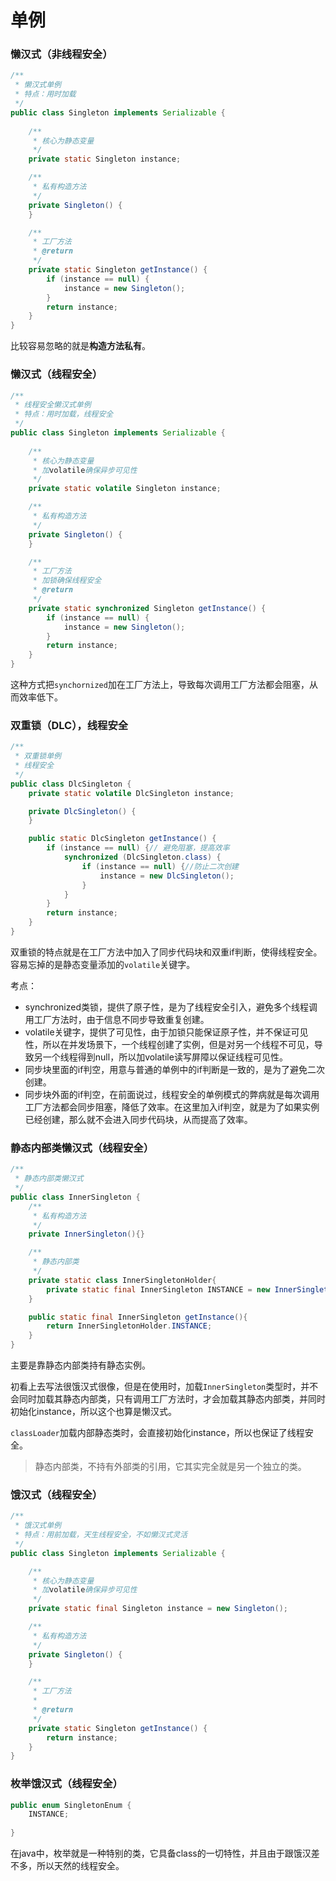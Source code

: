 # 单例


<!--more-->

### 懒汉式（非线程安全）

```java
/**
 * 懒汉式单例
 * 特点：用时加载
 */
public class Singleton implements Serializable {
    
    /**
     * 核心为静态变量
     */
    private static Singleton instance;

    /**
     * 私有构造方法
     */
    private Singleton() {
    }

    /**
     * 工厂方法
     * @return
     */
    private static Singleton getInstance() {
        if (instance == null) {
            instance = new Singleton();
        }
        return instance;
    }
}
```

比较容易忽略的就是**构造方法私有**。

### 懒汉式（线程安全）

```java
/**
 * 线程安全懒汉式单例
 * 特点：用时加载，线程安全
 */
public class Singleton implements Serializable {
    
    /**
     * 核心为静态变量
     * 加volatile确保异步可见性
     */
    private static volatile Singleton instance;

    /**
     * 私有构造方法
     */
    private Singleton() {
    }

    /**
     * 工厂方法
     * 加锁确保线程安全
     * @return
     */
    private static synchronized Singleton getInstance() {
        if (instance == null) {
            instance = new Singleton();
        }
        return instance;
    }
}
```

这种方式把`synchornized`加在工厂方法上，导致每次调用工厂方法都会阻塞，从而效率低下。

### 双重锁（DLC），线程安全

```java
/**
 * 双重锁单例
 * 线程安全
 */
public class DlcSingleton {
    private static volatile DlcSingleton instance;

    private DlcSingleton() {
    }

    public static DlcSingleton getInstance() {
        if (instance == null) {// 避免阻塞，提高效率
            synchronized (DlcSingleton.class) {
                if (instance == null) {//防止二次创建
                    instance = new DlcSingleton();
                }
            }
        }
        return instance;
    }
}
```

双重锁的特点就是在工厂方法中加入了同步代码块和双重if判断，使得线程安全。容易忘掉的是静态变量添加的`volatile`关键字。

考点：

- synchronized类锁，提供了原子性，是为了线程安全引入，避免多个线程调用工厂方法时，由于信息不同步导致重复创建。
- volatile关键字，提供了可见性，由于加锁只能保证原子性，并不保证可见性，所以在并发场景下，一个线程创建了实例，但是对另一个线程不可见，导致另一个线程得到null，所以加volatile读写屏障以保证线程可见性。
- 同步块里面的if判空，用意与普通的单例中的if判断是一致的，是为了避免二次创建。
- 同步块外面的if判空，在前面说过，线程安全的单例模式的弊病就是每次调用工厂方法都会同步阻塞，降低了效率。在这里加入if判空，就是为了如果实例已经创建，那么就不会进入同步代码块，从而提高了效率。

### 静态内部类懒汉式（线程安全）

```java
/**
 * 静态内部类懒汉式
 */
public class InnerSingleton {
    /**
     * 私有构造方法
     */
    private InnerSingleton(){}

    /**
     * 静态内部类
     */
    private static class InnerSingletonHolder{
        private static final InnerSingleton INSTANCE = new InnerSingleton();
    }

    public static final InnerSingleton getInstance(){
        return InnerSingletonHolder.INSTANCE;
    }
}
```

主要是靠静态内部类持有静态实例。

初看上去写法很饿汉式很像，但是在使用时，加载`InnerSingleton`类型时，并不会同时加载其静态内部类，只有调用工厂方法时，才会加载其静态内部类，并同时初始化instance，所以这个也算是懒汉式。

`classLoader`加载内部静态类时，会直接初始化instance，所以也保证了线程安全。

>静态内部类，不持有外部类的引用，它其实完全就是另一个独立的类。

### 饿汉式（线程安全）

```java
/**
 * 饿汉式单例
 * 特点：用前加载，天生线程安全，不如懒汉式灵活
 */
public class Singleton implements Serializable {

    /**
     * 核心为静态变量
     * 加volatile确保异步可见性
     */
    private static final Singleton instance = new Singleton();

    /**
     * 私有构造方法
     */
    private Singleton() {
    }

    /**
     * 工厂方法
     * 
     * @return
     */
    private static Singleton getInstance() {
        return instance;
    }
}
```

### 枚举饿汉式（线程安全）

```java
public enum SingletonEnum {
    INSTANCE;
    
}
```

在java中，枚举就是一种特别的类，它具备class的一切特性，并且由于跟饿汉差不多，所以天然的线程安全。

